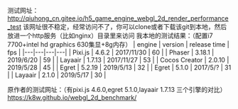 测试网址：
http://qiuhong_cn.gitee.io/h5_game_engine_webgl_2d_render_performance_test
该网址很不稳定，经常访问不了，你可以clone或者下载该git到本地，然后放进一个http服务（比如nginx）目录里来访问
我本地的测试结果：（配置i7 7700+intel hd graphics 630集显+8g内存）
| engine | version | release time | fps |
|---|---|---|---|
| Pixi.js | 4.6.2 | 2017/11/30 | 60 |
| Phaser | 3.18.1 | 2019/6/20 | 59 |
| Layaair | 1.7.13 | 2017/11/27 | 53 |
| Cocos Creator | 2.0.10 | 2019/5/28 | 45 |
| Egret | 5.2.19 | 2019/5/13 | 32 |
| Egret | 5.1.0 | 2017/5/? | 31 |
| Layaair | 2.1.0 | 2019/5/17 | 30 |

原作者的测试网址：（有pixi.js 4.6.0,egret 5.1.0,layaair 1.7.13 三个引擎的对比）
https://k8w.github.io/webgl_2d_benchmark/